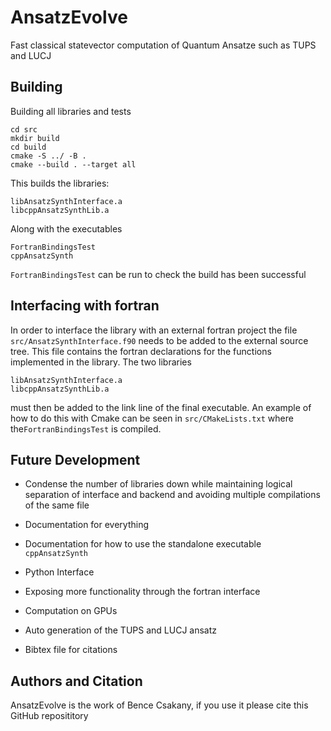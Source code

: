 # AnsatzEvolve
Fast classical statevector computation of Quantum Ansatze such as TUPS and LUCJ
## Building
Building all libraries and tests
```
cd src
mkdir build
cd build
cmake -S ../ -B .
cmake --build . --target all
```
This builds the libraries:
```
libAnsatzSynthInterface.a
libcppAnsatzSynthLib.a
```
Along with the executables
```
FortranBindingsTest
cppAnsatzSynth
```
```FortranBindingsTest``` can be run to check the build has been successful
## Interfacing with fortran
In order to interface the library with an external fortran project the file ```src/AnsatzSynthInterface.f90``` needs to be added to the external source tree. This file contains the fortran declarations for the functions implemented in the library. 
The two libraries 
```
libAnsatzSynthInterface.a
libcppAnsatzSynthLib.a
```
must then be added to the link line of the final executable. An example of how to do this with Cmake can be seen in ```src/CMakeLists.txt``` where the```FortranBindingsTest``` is compiled. 
## Future Development
* Condense the number of libraries down while maintaining logical separation of interface and backend and avoiding multiple compilations of the same file
* Documentation for everything
* Documentation for how to use the standalone executable ```cppAnsatzSynth```
* Python Interface
* Exposing more functionality through the fortran interface

* Computation on GPUs
* Auto generation of the TUPS and LUCJ ansatz
* Bibtex file for citations

## Authors and Citation
AnsatzEvolve is the work of Bence Csakany, if you use it please cite this GitHub reposititory
